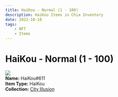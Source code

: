 ```yaml
---
title: HaiKou - Normal (1 - 100)
description: HaiKou Items in Chia Inventory
date: 2022-10-10
tags:
    - NFT
    - Items
---
```


# HaiKou - Normal (1 - 100)
<div class="item_thumbnail">
<img loading="lazy" src="https://mziofutwjpxca2263hbu5o3vwf4eu2c5mmsyxvwlodp2dj2splma.arweave.net/ZlDi0nZL7iBrXtnDTrt1sXhKaF1jJYvWy3DfoadSetg"><br/>
<div><strong>Name:</strong> HaiKou#611</div>
<div><strong>Item Type:</strong> HaiKou</div>
<div><strong>Collection:</strong> <a href="https://www.spacescan.io/xch/nft/collection/col1lend2dcn558km4wcwta4xnkfv3xpcmlp9kyt0m909emvfxechlyqdl5ndg">City Illusion</a></div>
</div>

